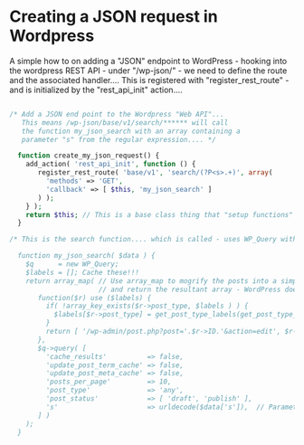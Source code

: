Creating a JSON request in Wordpress
====================================

A simple how to on adding a "JSON" endpoint to WordPress - hooking into the
wordpress REST API - under "/wp-json/" - we need to define the route and the
associated handler.... This is registered with "register_rest_route" - and is
initialized by the "rest_api_init" action....

```php

/* Add a JSON end point to the Wordpress "Web API"...
   This means /wp-json/base/v1/search/****** will call
   the function my_json_search with an array containing a
   parameter "s" from the regular expression.... */

  function create_my_json_request() {
    add_action( 'rest_api_init', function () {
       register_rest_route( 'base/v1', 'search/(?P<s>.+)', array(
         'methods' => 'GET',
         'callback' => [ $this, 'my_json_search' ]
       ) );
    } );
    return $this; // This is a base class thing that "setup functions" are chained so have to return "self"
  }

/* This is the search function.... which is called - uses WP_Query with a parameter of "s" to search posts...

  function my_json_search( $data ) {
    $q      = new WP_Query;
    $labels = []; Cache these!!!
    return array_map( // Use array_map to mogrify the posts into a simpler JSON strucure,
                      // and return the resultant array - WordPress does the rest!
       function($r) use ($labels) {
         if( !array_key_exists($r->post_type, $labels ) ) {
           $labels[$r->post_type] = get_post_type_labels(get_post_type_object($r->post_type))->singular_name;
         }
         return [ '/wp-admin/post.php?post='.$r->ID.'&action=edit', $r->post_title, $labels[$r->post_type]];
       },
       $q->query( [
         'cache_results'          => false,
         'update_post_term_cache' => false,
         'update_post_meta_cache' => false,
         'posts_per_page'         => 10,
         'post_type'              => 'any',
         'post_status'            => [ 'draft', 'publish' ],
         's'                      => urldecode($data['s']),  // Parameter "s" passed through in data array
       ] )
    );
  }
```